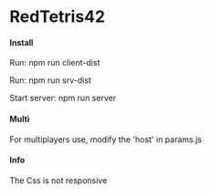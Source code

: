 # RedTetris42

#### Install

Run: npm run client-dist

Run: npm run srv-dist

Start server: npm run server

#### Multi

For multiplayers use, modify the 'host' in params.js

#### Info

The Css is not responsive
